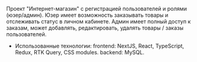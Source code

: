 Проект "Интернет-магазин" с регистрацией пользователей и ролями (юзер/админ). Юзер имеет возможность заказывать товары и отслеживать статус в личном кабинете. Админ имеет полный доступ к заказам, может добавлять, редактировать, удалять товары / заказы пользователей.
- Использованные технологии:
frontend: NextJS, React, TypeScript, Redux, RTK Query, CSS modules.
backend: MySQL.

